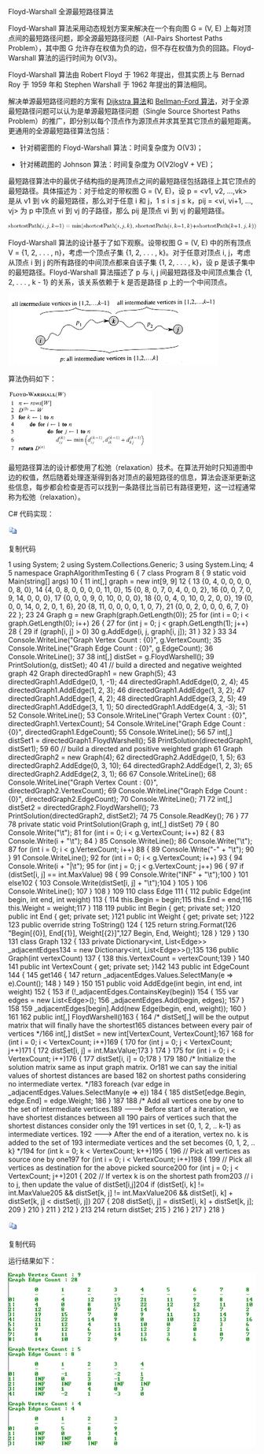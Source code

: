 Floyd-Warshall 全源最短路径算法

Floyd-Warshall 算法采用动态规划方案来解决在一个有向图 G = (V, E)
上每对顶点间的最短路径问题，即全源最短路径问题（All-Pairs Shortest Paths
Problem），其中图 G 允许存在权值为负的边，但不存在权值为负的回路。Floyd-Warshall
算法的运行时间为 Θ(V3)。

Floyd-Warshall 算法由 Robert Floyd 于 1962 年提出，但其实质上与 Bernad Roy 于
1959 年和 Stephen Warshall 于 1962 年提出的算法相同。

解决单源最短路径问题的方案有 [Dijkstra
算法](http://www.cnblogs.com/gaochundong/p/dijkstra_algorithm.html)和
[Bellman-Ford
算法](http://www.cnblogs.com/gaochundong/p/bellman_ford_algorithm.html)，对于全源最短路径问题可以认为是单源最短路径问题（Single
Source Shortest Paths
Problem）的推广，即分别以每个顶点作为源顶点并求其至其它顶点的最短距离。更通用的全源最短路径算法包括：

-   针对稠密图的 Floyd-Warshall 算法：时间复杂度为 O(V3)；

-   针对稀疏图的 Johnson 算法：时间复杂度为 O(V2logV + VE)；

最短路径算法中的最优子结构指的是两顶点之间的最短路径包括路径上其它顶点的最短路径。具体描述为：对于给定的带权图
G = (V, E)，设 p = \<v1, v2, …,vk\> 是从 v1 到 vk 的最短路径，那么对于任意 i 和
j，1 ≤ i ≤ j ≤ k，pij = \<vi, vi+1, …, vj\> 为 p 中顶点 vi 到 vj 的子路径，那么
pij 是顶点 vi 到 vj 的最短路径。

![519358786181.png](media/9fd60a2c349a5f3382a3ac71344da53d.png)

Floyd-Warshall 算法的设计基于了如下观察。设带权图 G = (V, E) 中的所有顶点 V =
{1, 2, . . . , n}，考虑一个顶点子集 {1, 2, . . . , k}。对于任意对顶点 i,
j，考虑从顶点 i 到 j 的所有路径的中间顶点都来自该子集 {1, 2, . . . , k}，设 p
是该子集中的最短路径。Floyd-Warshall 算法描述了 p 与 i, j
间最短路径及中间顶点集合 {1, 2, . . . , k - 1} 的关系，该关系依赖于 k 是否是路径
p 上的一个中间顶点。

![440255348005.gif](media/3f6982193bf382027415cc1b54adaa97.gif)

算法伪码如下：

![445190814552.png](media/7909dda678c34ea139bf725689e58761.png)

最短路径算法的设计都使用了松弛（relaxation）技术。在算法开始时只知道图中边的权值，然后随着处理逐渐得到各对顶点的最短路径的信息，算法会逐渐更新这些信息，每步都会检查是否可以找到一条路径比当前已有路径更短，这一过程通常称为松弛（relaxation）。

C\# 代码实现：

![copycode.gif](media/51e409b11aa51c150090697429a953ed.gif)

复制代码

1 using System; 2 using System.Collections.Generic; 3 using System.Linq; 4 5
namespace GraphAlgorithmTesting 6 { 7 class Program 8 { 9 static void
Main(string[] args) 10 { 11 int[,] graph = new int[9, 9] 12 { 13 {0, 4, 0, 0, 0,
0, 0, 8, 0}, 14 {4, 0, 8, 0, 0, 0, 0, 11, 0}, 15 {0, 8, 0, 7, 0, 4, 0, 0, 2}, 16
{0, 0, 7, 0, 9, 14, 0, 0, 0}, 17 {0, 0, 0, 9, 0, 10, 0, 0, 0}, 18 {0, 0, 4, 0,
10, 0, 2, 0, 0}, 19 {0, 0, 0, 14, 0, 2, 0, 1, 6}, 20 {8, 11, 0, 0, 0, 0, 1, 0,
7}, 21 {0, 0, 2, 0, 0, 0, 6, 7, 0} 22 }; 23 24 Graph g = new
Graph(graph.GetLength(0)); 25 for (int i = 0; i \< graph.GetLength(0); i++) 26 {
27 for (int j = 0; j \< graph.GetLength(1); j++) 28 { 29 if (graph[i, j] \> 0)
30 g.AddEdge(i, j, graph[i, j]); 31 } 32 } 33 34 Console.WriteLine("Graph Vertex
Count : {0}", g.VertexCount); 35 Console.WriteLine("Graph Edge Count : {0}",
g.EdgeCount); 36 Console.WriteLine(); 37 38 int[,] distSet = g.FloydWarshell();
39 PrintSolution(g, distSet); 40 41 // build a directed and negative weighted
graph 42 Graph directedGraph1 = new Graph(5); 43 directedGraph1.AddEdge(0, 1,
\-1); 44 directedGraph1.AddEdge(0, 2, 4); 45 directedGraph1.AddEdge(1, 2, 3); 46
directedGraph1.AddEdge(1, 3, 2); 47 directedGraph1.AddEdge(1, 4, 2); 48
directedGraph1.AddEdge(3, 2, 5); 49 directedGraph1.AddEdge(3, 1, 1); 50
directedGraph1.AddEdge(4, 3, -3); 51 52 Console.WriteLine(); 53
Console.WriteLine("Graph Vertex Count : {0}", directedGraph1.VertexCount); 54
Console.WriteLine("Graph Edge Count : {0}", directedGraph1.EdgeCount); 55
Console.WriteLine(); 56 57 int[,] distSet1 = directedGraph1.FloydWarshell(); 58
PrintSolution(directedGraph1, distSet1); 59 60 // build a directed and positive
weighted graph 61 Graph directedGraph2 = new Graph(4); 62
directedGraph2.AddEdge(0, 1, 5); 63 directedGraph2.AddEdge(0, 3, 10); 64
directedGraph2.AddEdge(1, 2, 3); 65 directedGraph2.AddEdge(2, 3, 1); 66 67
Console.WriteLine(); 68 Console.WriteLine("Graph Vertex Count : {0}",
directedGraph2.VertexCount); 69 Console.WriteLine("Graph Edge Count : {0}",
directedGraph2.EdgeCount); 70 Console.WriteLine(); 71 72 int[,] distSet2 =
directedGraph2.FloydWarshell(); 73 PrintSolution(directedGraph2, distSet2); 74
75 Console.ReadKey(); 76 } 77 78 private static void PrintSolution(Graph g,
int[,] distSet) 79 { 80 Console.Write("\\t"); 81 for (int i = 0; i \<
g.VertexCount; i++) 82 { 83 Console.Write(i + "\\t"); 84 } 85
Console.WriteLine(); 86 Console.Write("\\t"); 87 for (int i = 0; i \<
g.VertexCount; i++) 88 { 89 Console.Write("-" + "\\t"); 90 } 91
Console.WriteLine(); 92 for (int i = 0; i \< g.VertexCount; i++) 93 { 94
Console.Write(i + "\|\\t"); 95 for (int j = 0; j \< g.VertexCount; j++) 96 { 97
if (distSet[i, j] == int.MaxValue) 98 { 99 Console.Write("INF" + "\\t");100 }
101 else102 { 103 Console.Write(distSet[i, j] + "\\t");104 } 105 } 106
Console.WriteLine(); 107 } 108 } 109 110 class Edge 111 { 112 public Edge(int
begin, int end, int weight) 113 { 114 this.Begin = begin;115 this.End = end;116
this.Weight = weight;117 } 118 119 public int Begin { get; private set; }120
public int End { get; private set; }121 public int Weight { get; private set;
}122 123 public override string ToString() 124 { 125 return string.Format(126
"Begin[{0}], End[{1}], Weight[{2}]",127 Begin, End, Weight); 128 } 129 } 130 131
class Graph 132 { 133 private Dictionary\<int, List\<Edge\>\> \_adjacentEdges134
= new Dictionary\<int, List\<Edge\>\>();135 136 public Graph(int vertexCount)
137 { 138 this.VertexCount = vertexCount;139 } 140 141 public int VertexCount {
get; private set; }142 143 public int EdgeCount 144 { 145 get146 { 147 return
\_adjacentEdges.Values.SelectMany(e =\> e).Count(); 148 } 149 } 150 151 public
void AddEdge(int begin, int end, int weight) 152 { 153 if
(!\_adjacentEdges.ContainsKey(begin)) 154 { 155 var edges = new List\<Edge\>();
156 \_adjacentEdges.Add(begin, edges); 157 } 158 159
\_adjacentEdges[begin].Add(new Edge(begin, end, weight)); 160 } 161 162 public
int[,] FloydWarshell()163 { 164 /\* distSet[,] will be the output matrix that
will finally have the shortest165 distances between every pair of vertices
\*/166 int[,] distSet = new int[VertexCount, VertexCount];167 168 for (int i =
0; i \< VertexCount; i++)169 { 170 for (int j = 0; j \< VertexCount; j++)171 {
172 distSet[i, j] = int.MaxValue;173 } 174 } 175 for (int i = 0; i \<
VertexCount; i++)176 { 177 distSet[i, i] = 0;178 } 179 180 /\* Initialize the
solution matrix same as input graph matrix. Or181 we can say the initial values
of shortest distances are based 182 on shortest paths considering no
intermediate vertex. \*/183 foreach (var edge in
\_adjacentEdges.Values.SelectMany(e =\> e)) 184 { 185 distSet[edge.Begin,
edge.End] = edge.Weight; 186 } 187 188 /\* Add all vertices one by one to the
set of intermediate vertices.189 ---\> Before start of a iteration, we have
shortest distances between all 190 pairs of vertices such that the shortest
distances consider only the 191 vertices in set {0, 1, 2, .. k-1} as
intermediate vertices. 192 ---\> After the end of a iteration, vertex no. k is
added to the set of 193 intermediate vertices and the set becomes {0, 1, 2, ..
k} \*/194 for (int k = 0; k \< VertexCount; k++)195 { 196 // Pick all vertices
as source one by one197 for (int i = 0; i \< VertexCount; i++)198 { 199 // Pick
all vertices as destination for the above picked source200 for (int j = 0; j \<
VertexCount; j++)201 { 202 // If vertex k is on the shortest path from203 // i
to j, then update the value of distSet[i,j]204 if (distSet[i, k] !=
int.MaxValue205 && distSet[k, j] != int.MaxValue206 && distSet[i, k] +
distSet[k, j] \< distSet[i, j]) 207 { 208 distSet[i, j] = distSet[i, k] +
distSet[k, j]; 209 } 210 } 211 } 212 } 213 214 return distSet; 215 } 216 } 217 }
218 }

![copycode.gif](media/51e409b11aa51c150090697429a953ed.gif)

复制代码

运行结果如下：

![642245662676.png](media/fa780b4a0df60501e6842a03fc6672f9.png)
